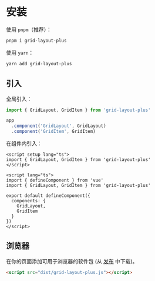 # 安装

使用 `pnpm`（推荐）：

```sh
pnpm i grid-layout-plus
```

使用 `yarn`：

```sh
yarn add grid-layout-plus
```

## 引入

全局引入：

```ts
import { GridLayout, GridItem } from 'grid-layout-plus'

app
  .component('GridLayout', GridLayout)
  .component('GridItem', GridItem)
```

在组件内引入：

```vue
<script setup lang="ts">
import { GridLayout, GridItem } from 'grid-layout-plus'
</script>
```

```vue
<script lang="ts">
import { defineComponent } from 'vue'
import { GridLayout, GridItem } from 'grid-layout-plus'

export default defineComponent({
  components: {
    GridLayout,
    GridItem
  }
})
</script>
```

## 浏览器

在你的页面添加可用于浏览器的软件包 (从 [发布](https://github.com/qmhc/grid-layout-plus/releases) 中下载)。

```html
<script src="dist/grid-layout-plus.js"></script>
```
